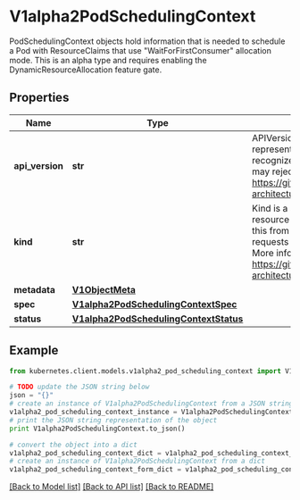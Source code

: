 # V1alpha2PodSchedulingContext

PodSchedulingContext objects hold information that is needed to schedule a Pod with ResourceClaims that use \"WaitForFirstConsumer\" allocation mode.  This is an alpha type and requires enabling the DynamicResourceAllocation feature gate.

## Properties
Name | Type | Description | Notes
------------ | ------------- | ------------- | -------------
**api_version** | **str** | APIVersion defines the versioned schema of this representation of an object. Servers should convert recognized schemas to the latest internal value, and may reject unrecognized values. More info: https://git.k8s.io/community/contributors/devel/sig-architecture/api-conventions.md#resources | [optional] 
**kind** | **str** | Kind is a string value representing the REST resource this object represents. Servers may infer this from the endpoint the kubernetes.client submits requests to. Cannot be updated. In CamelCase. More info: https://git.k8s.io/community/contributors/devel/sig-architecture/api-conventions.md#types-kinds | [optional] 
**metadata** | [**V1ObjectMeta**](V1ObjectMeta.md) |  | [optional] 
**spec** | [**V1alpha2PodSchedulingContextSpec**](V1alpha2PodSchedulingContextSpec.md) |  | 
**status** | [**V1alpha2PodSchedulingContextStatus**](V1alpha2PodSchedulingContextStatus.md) |  | [optional] 

## Example

```python
from kubernetes.client.models.v1alpha2_pod_scheduling_context import V1alpha2PodSchedulingContext

# TODO update the JSON string below
json = "{}"
# create an instance of V1alpha2PodSchedulingContext from a JSON string
v1alpha2_pod_scheduling_context_instance = V1alpha2PodSchedulingContext.from_json(json)
# print the JSON string representation of the object
print V1alpha2PodSchedulingContext.to_json()

# convert the object into a dict
v1alpha2_pod_scheduling_context_dict = v1alpha2_pod_scheduling_context_instance.to_dict()
# create an instance of V1alpha2PodSchedulingContext from a dict
v1alpha2_pod_scheduling_context_form_dict = v1alpha2_pod_scheduling_context.from_dict(v1alpha2_pod_scheduling_context_dict)
```
[[Back to Model list]](../README.md#documentation-for-models) [[Back to API list]](../README.md#documentation-for-api-endpoints) [[Back to README]](../README.md)


